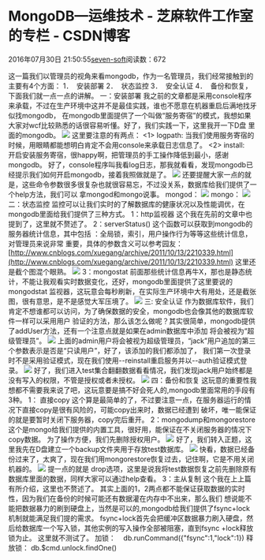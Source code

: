 
# MongoDB—运维技术 -  芝麻软件工作室的专栏 - CSDN博客


2016年07月30日 21:50:55[seven-soft](https://me.csdn.net/softn)阅读数：672


这一篇我们以管理员的视角来看mongodb，作为一名管理员，我们经常接触到的主要有4个方面：
1．  安装部署
2．  状态监控
3．  安全认证
4．  备份和恢复，
下面我们就一点一点的讲解。
一：安装部署
我之前的文章都是采用console程序来承载，不过在生产环境中这并不是最佳实践，谁也不愿意在机器重启后满地找牙似找mongodb，
在mongodb里面提供了一个叫做“服务寄宿”的模式，我想如果大家对wcf比较熟悉的话很容易听懂。好了，我们实践一下，这里我开一下D盘
里面的mongodb。
![](http://pic002.cnblogs.com/images/2012/214741/2012030723525772.png)
这里要注意的有两点：
<1> logpath: 当我们使用服务寄宿的时候，用眼睛都能想明白肯定不会用console来承载日志信息了。
<2> install:   开启安装服务寄宿，很happy啊，把管理员的手工操作降低到最小，感谢mongodb。
好了，console程序叫我看log日志，那我就看看，发现mongodb已经提示我们如何开启mongodb，接着我照做就是了。
![](http://pic002.cnblogs.com/images/2012/214741/2012030723561075.png)
还要提醒大家一点的就是，这些命令参数很多很复杂也就很容易忘，不过没关系，数据库给我们提供了一个help方法，我们可以
拿mongod和mongo说事。
mongod：
![](http://pic002.cnblogs.com/images/2012/214741/2012030800002917.png)
mongo：
![](http://pic002.cnblogs.com/images/2012/214741/2012030800015077.png)
二：状态监控
监控可以让我们实时的了解数据库的健康状况以及性能调优，在mongodb里面给我们提供了三种方式。
1：http监视器
这个我在先前的文章中也提到了，这里就不赘述了。
2：serverStatus()
这个函数可以获取到mongodb的服务器统计信息，其中包括 ：全局锁，索引，用户操作行为等等这些统计信息，对管理员来说非常
重要，具体的参数含义可以参考园友：[http://www.cnblogs.com/xuegang/archive/2011/10/13/2210339.html](http://www.cnblogs.com/xuegang/archive/2011/10/13/2210339.html)
这里还是截个图混个眼熟。
![](http://pic002.cnblogs.com/images/2012/214741/2012030800124579.png)
3：mongostat
前面那些统计信息再牛X，那也是静态统计，不能让我观看实时数据变化，还好，mongodb里面提供了这里要说的mongodstat
监视器，这玩意会每秒刷新，在实际生产环境中大有用处，还是截张图，很有意思，是不是感觉大军压境了。
![](http://pic002.cnblogs.com/images/2012/214741/2012030800183340.png)
三: 安全认证
作为数据库软件，我们肯定不想谁都可以访问，为了确保数据的安全，mongodb也会像其他的数据库软件一样可以采用用户
验证的方法，那么该怎么做呢？其实很简单，mongodb提供了addUser方法，还有一个注意点就是如果在admin数据库中添加
将会被视为“超级管理员”。
![](http://pic002.cnblogs.com/images/2012/214741/2012030800253942.png)
上面的admin用户将会被视为超级管理员，“jack”用户追加的第三个参数表示是否是“只读用户”，好了，该添加的我们都添加了，
我们第一次登录时不是采用验证模式，现在我们使用--reinstall重启服务并以--auth验证模式登录。
![](http://pic002.cnblogs.com/images/2012/214741/2012030800311149.png)
好了，我们进入test集合翻翻数据看看情况，我们发现jack用户始终都是没有写入的权限，不管是授权或者未授权。
![](http://pic002.cnblogs.com/images/2012/214741/2012030800392380.png)
四：备份和恢复
这玩意的重要性我想都不需要我来说了吧，这玩意要是搞不好会死人的,mongodb里面常用的手段有3种。
1： 直接copy
这个算是最简单的了，不过要注意一点，在服务器运行的情况下直接copy是很有风险的，可能copy出来时，数据已经遭到
破坏，唯一能保证的就是要暂时关闭下服务器，copy完后重开。
2：mongodump和mongorestore
这个是mongo给我们提供的内置工具，很好用，能保证在不关闭服务器的情况下copy数据。
为了操作方便，我们先删除授权用户。
![](http://pic002.cnblogs.com/images/2012/214741/2012030800513783.png)
好了，我们转入正题，这里我先在D盘建立一个backup文件夹用于存放test数据库。
![](http://pic002.cnblogs.com/images/2012/214741/2012030800560180.png)
快看，数据已经备份过来了，太爽了，现在我们用mongorestore恢复过去，记住啊，它是不用关闭机器的。
![](http://pic002.cnblogs.com/images/2012/214741/2012030800591777.png)
提一点的就是 drop选项，这里是说我将test数据恢复之前先删除原有数据库里面的数据，同样大家可以通过help查看。
3：主从复制
这个我在上上篇有所介绍，这里也不赘述了。
其实上面的1，2两点都不能保证获取数据的实时性，因为我们在备份的时候可能还有数据灌在内存中不出来，那么我们
想说能不能把数据暴力的刷到硬盘上，当然是可以的,mongodb给我们提供了fsync+lock机制就能满足我们提的需求。
fsync+lock首先会把缓冲区数据暴力刷入硬盘，然后给数据库一个写入锁，其他实例的写入操作全部被阻塞，直到fsync
+lock释放锁为止。
这里就不测试了。
加锁：    db.runCommand({"fsync":1,"lock":1})
释放锁： db.$cmd.unlock.findOne()


